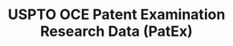 ---
bigquery: https://console.cloud.google.com/bigquery?p=patents-public-data&d=uspto_oce_pair&page=dataset
citation: 'Graham, S. Marco, A., and Miller, A. (2015). “The USPTO Patent Examination
  Research Dataset: A Window on the Process of Patent Examination.”'
contributors: Graham, S. Marco, A., Miller, A.
cost: None
description: The latest version of PatEx (referred to below as the 2020 release) contains
  detailed information on nearly 11.9 million publicly-viewable provisional and non-provisional
  patent applications to the USPTO and over 4.6 million Patent Cooperation Treaty
  (PCT) applications. It is based on data that OCE downloaded from the Patent Examination
  Data System (PEDS) in April, 2021. The PEDS data are sourced from Public PAIR. The
  first time that OCE used PEDS as the basis of PatEx was for the 2019 release. We
  took the PEDS data and organized it into the familiar PatEx data files, which are
  based on the organization of the Public PAIR portal. The data files include information
  on each application’s characteristics, prosecution history, continuation history,
  claims of foreign priority, patent term adjustment history, publication history,
  and correspondence address information.
documentation: 'For the 2019 and later releases, new technical documentation is available
  https://www.uspto.gov/sites/default/files/documents/PatEx-2019-Technical-Doc.pdf


  A document describing the 2014-2017 data sets is available and can be cited as:
  Graham, Stuart J.H. and Marco, Alan C. and Miller, Richard, The USPTO Patent Examination
  Research Dataset: A Window on the Process of Patent Examination (November 30, 2015).
  Available at SSRN: https://ssrn.com/abstract=2702637.'
last_edit: Mon, 04 Apr 2022 19:06:22 GMT
location: https://www.uspto.gov/ip-policy/economic-research/research-datasets/patent-examination-research-dataset-public-pair
maintained_by: EconomicsData@uspto.gov
related_publications: https://ssrn.com/abstract=29956744, https://ssrn.com/abstract=2702637
schema_fields: '[''customer_number'', ''recorded_date'', ''correspondence_region_name'',
  ''application_number'', ''inventor_name_first'', ''correspondence_postal_code'',
  ''earliest_pgpub_number'', ''earliest_pgpub_date'', ''wipo_pub_date'', ''parent_application_number'',
  ''correspondence_country_name'', ''patent_issue_date'', ''correspondence_street_line_2'',
  ''correspondence_street_line_1'', ''sequence_number'', ''correspondence_country_code'',
  ''correspondence_city'', ''inventor_rank'', ''foreign_parent_id'', ''appl_status_date'',
  ''correspondence_name_line_2'', ''parent_country'', ''file_location'', ''application_type'',
  ''correspondence_name_line_1'', ''uspc_class'', ''confirm_number'', ''inventor_country_name'',
  ''abandon_date'', ''disposal_type'', ''small_entity_indicator'', ''examiner_name_last'',
  ''continuation_type'', ''examiner_art_unit'', ''status_code'', ''examiner_name_first'',
  ''examiner_name_middle'', ''child_filing_date'', ''invention_subject_matter'', ''inventor_region_code'',
  ''event_code'', ''filing_date'', ''parent_filing_date'', ''parent_country_code'',
  ''uspc_subclass'', ''application_number_pair'', ''event_description'', ''inventor_name_last'',
  ''foreign_parent_date'', ''aia_first_to_file'', ''atty_docket_number'', ''invention_title'',
  ''file_location_date'', ''inventor_address_type'', ''wipo_pub_number'', ''appl_status_code'',
  ''inventor_country_code'', ''patent_number'', ''status_description'', ''correspondence_region_code'',
  ''examiner_id'', ''child_application_number'', ''inventor_name_middle'']'
shortname: patex
tags:
- patents
- legal
- history
terms_of_use: 'USPTO’s online databases are not designed or intended to be a source
  for bulk downloads of USPTO data when accessed through the website’s interfaces.
  Individuals, companies, IP addresses, or blocks of IP addresses who, in effect,
  deny or decrease service by generating unusually high numbers of database accesses
  (searches, pages, or hits), whether generated manually or in an automated fashion,
  may be denied access to USPTO servers without notice.


  Bulk data products may be separately obtained from the USPTO, either for free or
  at the cost of dissemination. For details, see information on Electronic Bulk Data
  Products: https://www.uspto.gov/learning-and-resources/electronic-bulk-data-products'
title: USPTO OCE Patent Examination Research Data (PatEx)
uuid: 4342caa7-23af-420c-b2f6-6088f133df6a
---